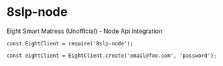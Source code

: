 # 8slp-node

Eight Smart Matress (Unofficial) - Node Api Integration

    const EightClient = require('8slp-node');
    
    const eightClient = EightClient.create('email@foo.com', 'password');
